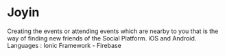 # Joyin
Creating the events or attending events which are nearby to you that is the way of finding new friends of the Social Platform.
iOS and Android.
Languages : Ionic Framework - Firebase

